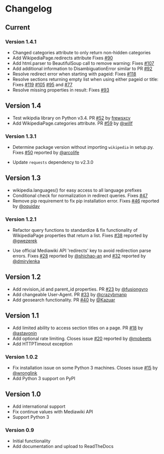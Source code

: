 # Changelog

## Current

### Version 1.4.1

* Changed categories attribute to only return non-hidden categories
* Add WikipediaPage.redirects attribute Fixes [#90](https://github.com/goldsmith/Wikipedia/issues/90)
* Add html.parser to BeautifulSoup call to remove warning: Fixes [#107](https://github.com/goldsmith/Wikipedia/issues/107)
* Add additional information to DisambiguationError similar to PR [#92](https://github.com/goldsmith/Wikipedia/pull/92)
* Resolve redirect error when starting with pageid: Fixes [#118](https://github.com/goldsmith/Wikipedia/issues/118)
* Resolve sections returning empty list when using either pageid or title: Fixes [#119](https://github.com/goldsmith/Wikipedia/issues/119) [#105](https://github.com/goldsmith/Wikipedia/issues/105) [#95](https://github.com/goldsmith/Wikipedia/issues/95) and [#77](https://github.com/goldsmith/Wikipedia/issues/77)
* Resolve missing properties in result: Fixes [#93](https://github.com/goldsmith/Wikipedia/issues/93) 


## Version 1.4

* Test wikipdia library on Python v3.4. PR [#52](https://github.com/goldsmith/Wikipedia/pull/52) by [frewsxcv](https://github.com/frewsxcv)
* Add WikipediaPage.categories attribute. PR [#59](https://github.com/goldsmith/Wikipedia/pull/59) by [@willf](https://github.com/willf)

### Version 1.3.1

* Determine package version without importing ``wikipedia`` in setup.py. Fixes [#50](https://github.com/goldsmith/Wikipedia/issues/50) reported by [@arcolife](https://github.com/arcolife)

* Update ``requests`` dependency to v2.3.0

## Version 1.3

* wikipedia.languages() for easy access to all language prefixes
* Conditional check for normalization in redirect queries. Fixes [#47](https://github.com/goldsmith/Wikipedia/issues/47)
* Remove pip requirement to fix pip installation error. Fixes [#46](https://github.com/goldsmith/Wikipedia/issues/46#issuecomment-44221725) reported by [@oquidav](https://github.com/oquidave)

### Version 1.2.1

* Refactor query functions to standardize & fix functionality of WikipediaPage properties that return a list. Fixes [#38](https://github.com/goldsmith/Wikipedia/issues/38) reported by [@gwezerek](https://github.com/gwezerek)

* Use official Mediawiki API 'redirects' key to avoid redirection parse errors. Fixes [#28](https://github.com/goldsmith/Wikipedia/issues/28)
  reported by [@shichao-an](https://github.com/shichao-an) and [#32](https://github.com/goldsmith/Wikipedia/issues/32) reported by [@dmirylenka](https://github.com/dmirylenka)

## Version 1.2

* Add revision_id and parent_id properties. PR [#23](https://github.com/goldsmith/Wikipedia/pull/23) by [@fusiongyro](https://github.com/fusiongyro)
* Add changeable User-Agent. PR [#33](https://github.com/goldsmith/Wikipedia/pull/33) by [@crazybmanp](https://github.com/crazybmanp)
* Add geosearch functionality. PR [#40](https://github.com/goldsmith/Wikipedia/pull/40) by [@Kazuar](https://github.com/Kazuar)

## Version 1.1

* Add limited ability to access section titles on a page.  PR [#18](https://github.com/goldsmith/Wikipedia/pull/18) by [@astavonin](https://github.com/astavonin)
* Add optional rate limiting. Closes issue [#20](https://github.com/goldsmith/Wikipedia/pull/20) reported by [@mobeets](https://github.com/mobeets)
* Add HTTPTimeout exception

### Version 1.0.2

* Fix installation issue on some Python 3 machines. Closes issue [#15](https://github.com/goldsmith/Wikipedia/issues/15) by [@wronglink](https://github.com/wronglink)
* Add Python 3 support on PyPI

## Version 1.0

* Add international support
* Fix continue values with Mediawiki API
* Support Python 3

### Version 0.9

* Initial functionality
* Add documentation and upload to ReadTheDocs

